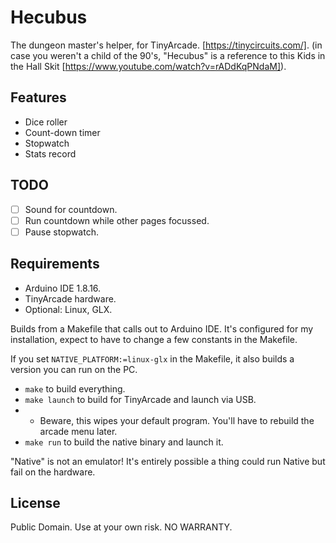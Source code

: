# Hecubus

The dungeon master's helper, for TinyArcade. [https://tinycircuits.com/].
(in case you weren't a child of the 90's, "Hecubus" is a reference to this Kids in the Hall Skit [https://www.youtube.com/watch?v=rADdKqPNdaM]).

## Features

- Dice roller
- Count-down timer
- Stopwatch
- Stats record

## TODO

-[ ] Sound for countdown.
-[ ] Run countdown while other pages focussed.
-[ ] Pause stopwatch.

## Requirements

- Arduino IDE 1.8.16.
- TinyArcade hardware.
- Optional: Linux, GLX.

Builds from a Makefile that calls out to Arduino IDE.
It's configured for my installation, expect to have to change a few constants in the Makefile.

If you set `NATIVE_PLATFORM:=linux-glx` in the Makefile, it also builds a version you can run on the PC.

- `make` to build everything.
- `make launch` to build for TinyArcade and launch via USB.
- - Beware, this wipes your default program. You'll have to rebuild the arcade menu later.
- `make run` to build the native binary and launch it.

"Native" is not an emulator! It's entirely possible a thing could run Native but fail on the hardware.

## License

Public Domain. Use at your own risk. NO WARRANTY.
